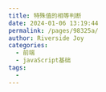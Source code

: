 ```yaml
---
title: 特殊值的相等判断
date: 2024-01-06 13:19:44
permalink: /pages/98325a/
author: Riverside Joy
categories:
  - 前端
  - javaScript基础
tags:
  - 
---
```

